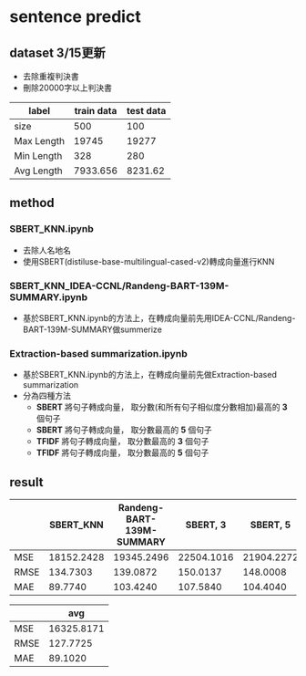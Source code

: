 # sentence predict
## dataset 3/15更新
- 去除重複判決書
- 刪除20000字以上判決書

|  label | train data | test data |
| -------- | -------- | -------- |
|     size     | 500     | 100     |
|     Max Length     | 19745     | 19277     |
|     Min Length     | 328     | 280     |
|     Avg Length     | 7933.656     | 8231.62     |

## method
### SBERT_KNN.ipynb
- 去除人名地名
- 使用SBERT(distiluse-base-multilingual-cased-v2)轉成向量進行KNN
### SBERT_KNN_IDEA-CCNL/Randeng-BART-139M-SUMMARY.ipynb
- 基於SBERT_KNN.ipynb的方法上，在轉成向量前先用IDEA-CCNL/Randeng-BART-139M-SUMMARY做summerize

### Extraction-based summarization.ipynb
- 基於SBERT_KNN.ipynb的方法上，在轉成向量前先做Extraction-based summarization
- 分為四種方法
    - **SBERT** 將句子轉成向量， 取分數(和所有句子相似度分數相加)最高的 **3** 個句子
    - **SBERT** 將句子轉成向量， 取分數最高的 **5** 個句子
    - **TFIDF** 將句子轉成向量， 取分數最高的 **3** 個句子
    - **TFIDF** 將句子轉成向量， 取分數最高的 **5** 個句子
## result


|          | SBERT_KNN | Randeng-BART-139M-SUMMARY | SBERT, 3 |SBERT, 5 |TFIDF, 3 |TFIDF, 5 |
| -------- | -------- | -------- |-------- |-------- |-------- |-------- |
| MSE     | 18152.2428     | 19345.2496     |22504.1016|21904.2272|23639.0432|22577.1848|
| RMSE     | 134.7303     | 139.0872     |150.0137|148.0008|153.7499|150.2571|
| MAE     | 89.7740     | 103.4240     |107.5840|104.4040|102.7760|103.3440|



|          | avg | 
| -------- | -------- | 
| MSE     | 16325.8171     | 
| RMSE     | 127.7725     | 
| MAE     | 89.1020     | 

